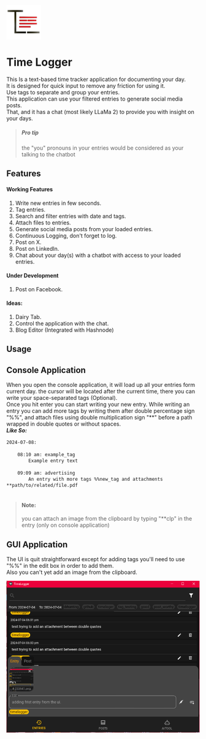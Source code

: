 <img src="./assets/logo.png" height="90">

# Time Logger  

This Is a text-based time tracker application for documenting your day.  
It is designed for quick input to remove any friction for using it.  
Use tags to separate and group your entries.  
This application can  use your filtered entries to generate social media posts.  
That, and it has a chat (most likely LLaMa 2) to provide you with insight on your days.  

> ##### Pro tip  
> the "you" pronouns in your entries would be considered as your talking to the chatbot 

## Features

#### Working Features
1. Write new entries in few seconds.
2. Tag entries.
3. Search and filter entries with date and tags.
4. Attach files to entries.
5. Generate social media posts from your loaded entries.
6. Continuous Logging, don't forget to log.
7. Post on X.
8. Post on LinkedIn.
9. Chat about your day(s) with a chatbot with access to your loaded entries.

#### Under Development 
1. Post on Facebook.
#### Ideas:
1. Dairy Tab.
2. Control the application with the chat.
3. Blog Editor (Integrated with Hashnode)


## Usage
## Console Application
When you open the console application, it will load up all your entries form current day.
the cursor will be located after the current time, there you can write your space-separated tags (Optional).  
Once you hit enter you can start writing your new entry.
While writing an entry you can add more tags by writing them after double percentage sign "%%", 
and attach files using double multiplication sign "**" before a path wrapped in
double quotes or without spaces.  
**_Like So:_**
```
2024-07-08:

    08:10 am: example_tag
        Example entry text
    
    09:09 am: advertising
        An entry with more tags %%new_tag and attachments **path/to/related/file.pdf
    
```
>#### Note: 
> you can attach an image from the clipboard by typing "**clp"
> in the entry (only on console application) 

## GUI Application 
The UI is quit straightforward except for adding tags you'll need to use "%%" in the edit box in order to add them.  
Also you can't yet add an image from the clipboard.  

![an image for the ui](assets/readme/1.png)

